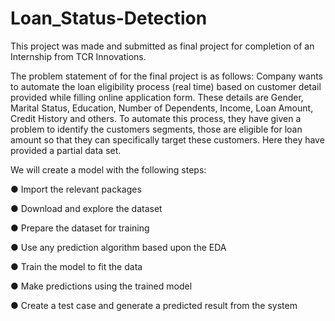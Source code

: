 # Loan_Status-Detection
This project was made and submitted as final project for completion of an Internship from TCR Innovations.

The problem statement of for the final project is as follows:
Company wants to automate the loan eligibility process (real time) based on customer detail provided while filling online application form.
These details are Gender, Marital Status, Education, Number of Dependents, Income, Loan Amount, Credit History and others.
To automate this process, they have given a problem to identify the customers segments, those are eligible for loan amount so that they can specifically target these customers.
Here they have provided a partial data set.

We will create a model with the following steps:

● Import the relevant packages

● Download and explore the dataset

● Prepare the dataset for training 

● Use any prediction algorithm based upon the EDA

● Train the model to fit the data 

● Make predictions using the trained model 

● Create a test case and generate a predicted result from the system

